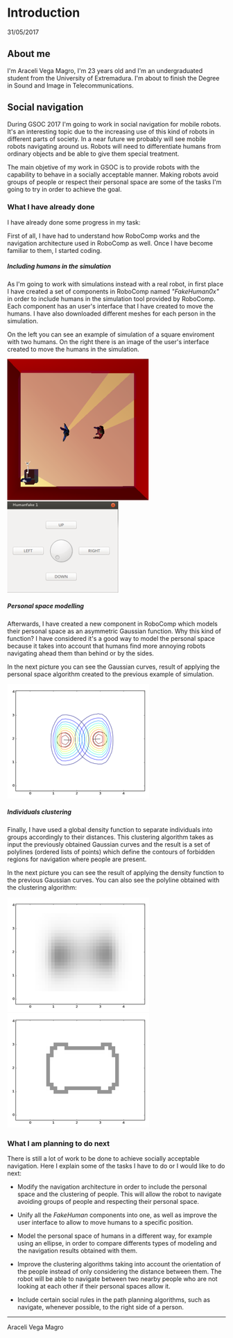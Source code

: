 # Introduction

31/05/2017

## About me

I'm Araceli Vega Magro, I'm 23 years old and I'm an undergraduated student from the University of Extremadura. I'm about to finish the Degree in Sound and Image in Telecommunications. 

## Social navigation
During GSOC 2017 I'm going to work in social navigation for mobile robots. It's an interesting topic due to the increasing use of this kind of robots in different parts of society. In a near future we probably will see mobile robots navigating around us. Robots will need to differentiate humans from ordinary objects and be able to give them special treatment.

The main objetive of my work in GSOC is to provide robots with the capability to behave in a socially acceptable manner. Making robots avoid groups of people or respect their personal space are some of the tasks I'm going to try in order to achieve the goal.

### What I have already done
I have already done some progress in my task:

First of all, I have had to understand how RoboComp works and the navigation architecture used in RoboComp as well. Once I have become familiar to them, I started coding.

##### Including humans in the simulation
As I'm going to work with simulations instead with a real robot, in first place I have created a set of components in RoboComp named _"FakeHuman0x"_ in order to include humans in the simulation tool provided by RoboComp. Each component has an user's interface that I have created to move the humans. I have also downloaded different meshes for each person in the simulation.

On the left you can see an example of simulation of a square enviroment with two humans. On the right there is an image of the user's interface created to move the humans in the simulation. 

![Example simulation](pictures/simulacion_ejemplo.png)                ![User's interface](pictures/interfaz.png) 


##### Personal space modelling
Afterwards, I have created a new component in RoboComp which models their personal space as an asymmetric Gaussian function. Why this kind of function? I have considered it's a good way to model the personal space because it takes into account that humans find more annoying robots navigating ahead them than behind or by the sides. 

In the next picture you can see the Gaussian curves, result of applying the personal space algorithm created to the previous example of simulation.

![Gaussian curves obtained](pictures/gauss_ejemplo.png) 

##### Individuals clustering
Finally, I have used a global density function to separate individuals into groups accordingly to their distances. This clustering algorithm takes as input the previously obtained Gaussian curves and the result is a set of polylines (ordered lists of points) which define the contours of forbidden regions for navigation where people are present.

In the next picture you can see the result of applying the density function to the previous Gaussian curves. You can also see the polyline obtained with the clustering algorithm:

![Result of applying the density function](pictures/densidad.png) ![Resulting polyline](pictures/polyline_ejemplo.png)



### What I am planning to do next

There is still a lot of work to be done to achieve socially acceptable navigation. Here I explain some of the tasks I have to do or I would like to do next:

* Modify the navigation architecture in order to include the personal space and the clustering of people. This will allow the robot to navigate avoiding groups of people and respecting their personal space.

* Unify all the _FakeHuman_ components into one, as well as improve the user interface to allow to move humans to a specific position.

* Model the personal space of humans in a different way, for example using an ellipse, in order to compare differents types of modeling and the navigation results obtained with them.

* Improve the clustering algorithms taking into account the orientation of the people instead of only considering the distance between them. The robot will be able to navigate between two nearby people who are not looking at each other if their personal spaces allow it. 

* Include certain social rules in the path planning algorithms, such as navigate, whenever possible, to the right side of a person.


* * *
Araceli Vega Magro

